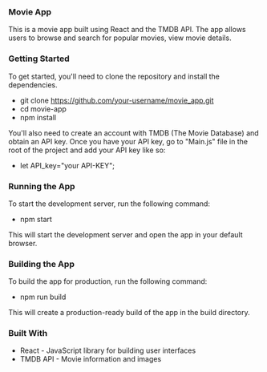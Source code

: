 ### Movie App
This is a movie app built using React and the TMDB API. The app allows users to browse and search for popular movies, view movie details.

### Getting Started

To get started, you'll need to clone the repository and install the dependencies.

 - git clone https://github.com/your-username/movie_app.git
 - cd movie-app
 - npm install

You'll also need to create an account with TMDB (The Movie Database) and obtain an API key. Once you have your API key, go to "Main.js"  file in the root of the project and add your API key like so:

 - let API_key="your API-KEY";

 ### Running the App
To start the development server, run the following command:

 - npm start

This will start the development server and open the app in your default browser.

### Building the App
 
To build the app for production, run the following command:

 - npm run build
 
This will create a production-ready build of the app in the build directory.

### Built With
 
 - React - JavaScript library for building user interfaces
 - TMDB API - Movie information and images

